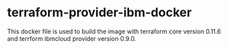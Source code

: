 # terraform-provider-ibm-docker

This docker file is used to build the image with terraform core version 0.11.6 and terrform ibmcloud provider version 0.9.0.
